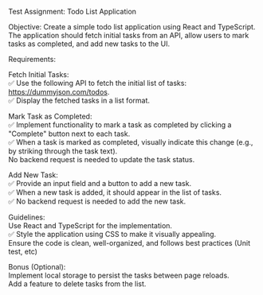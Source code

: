Test Assignment: Todo List Application

Objective: Create a simple todo list application using React and TypeScript. The application should fetch initial tasks from an API, allow users to mark tasks as completed, and add new tasks to the UI.

Requirements:

Fetch Initial Tasks:\
✅ Use the following API to fetch the initial list of tasks: https://dummyjson.com/todos. \
✅ Display the fetched tasks in a list format.

Mark Task as Completed:\
✅ Implement functionality to mark a task as completed by clicking a "Complete" button next to each task.\
✅ When a task is marked as completed, visually indicate this change (e.g., by striking through the task text).\
No backend request is needed to update the task status.

Add New Task:\
✅ Provide an input field and a button to add a new task.\
✅ When a new task is added, it should appear in the list of tasks.\
✅ No backend request is needed to add the new task.

Guidelines:\
Use React and TypeScript for the implementation.\
✅ Style the application using CSS to make it visually appealing.\
Ensure the code is clean, well-organized, and follows best practices (Unit test, etc)

Bonus (Optional):\
Implement local storage to persist the tasks between page reloads.\
Add a feature to delete tasks from the list.